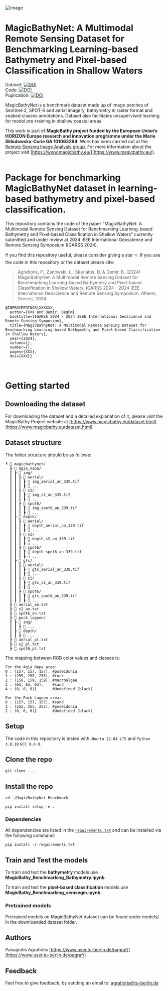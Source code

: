 ![image](https://github.com/pagraf/MagicBathyNet_Benchmark/assets/35768562/4d38f25a-9060-4090-b351-86dd82a438f0)


# MagicBathyNet: A Multimodal Remote Sensing Dataset for Benchmarking Learning-based Bathymetry and Pixel-based Classification in Shallow Waters

Dataset: [![DOI](https://zenodo.org/badge/DOI/10.5281/zenodo.10470959.svg)](https://doi.org/10.5281/zenodo.10470959) <br />
Code: [![DOI](https://zenodo.org/badge/DOI/10.5281/zenodo.10470959.svg)](https://doi.org/10.5281/zenodo.10470959) <br />
Puplication: [![DOI](https://zenodo.org/badge/DOI/10.5281/zenodo.10470959.svg)](https://doi.org/10.5281/zenodo.10470959) <br />

MagicBathyNet is a benchmark dataset made up of image patches of Sentinel-2, SPOT-6 and aerial imagery, bathymetry in raster format and seabed classes annotations. Dataset also facilitates unsupervised learning for model pre-training in shallow coastal areas.

This work is part of **MagicBathy project funded by the European Union’s HORIZON Europe research and innovation programme under the Marie Skłodowska-Curie GA 101063294**. Work has been carried out at the [Remote Sensing Image Analysis group](https://rsim.berlin/). For more information about the project visit [https://www.magicbathy.eu/](https://www.magicbathy.eu/).
<br />
<br />


# Package for benchmarking MagicBathyNet dataset in learning-based bathymetry and pixel-based classification.

This repository contains the code of the paper "MagicBathyNet: A Multimodal Remote Sensing Dataset for Benchmarking Learning-based Bathymetry and Pixel-based Classification in Shallow Waters" currently submitted and under review at 2024 IEEE International Geoscience and Remote Sensing Symposium (IGARSS 2024). 


If you find this repository useful, please consider giving a star ⭐.
If you use the code in this repository or the dataset please cite:

>Agrafiotis, P., Zanowski, L., Skarlatos, D. & Demir, B. (2024) MagicBathyNet: A Multimodal Remote Sensing Dataset for Benchmarking Learning-based Bathymetry and Pixel-based Classification in Shallow Waters, IGARSS 2024 - 2024 IEEE International Geoscience and Remote Sensing Symposium, Athens, Greece, 2024

```
@INPROCEEDINGS{XXXXXX,
  author={XXX and Demir, Begüm},
  booktitle={IGARSS 2024 - 2024 IEEE International Geoscience and Remote Sensing Symposium}, 
  title={MagicBathyNet: A Multimodal Remote Sensing Dataset for Benchmarking Learning-based Bathymetry and Pixel-based Classification in Shallow Waters}, 
  year={2024},
  volume={},
  number={},
  pages={XXX},
  doi={XXX}}
```
<br />


# Getting started

## Downloading the dataset

For downloading the dataset and a detailed explanation of it, please visit the MagicBathy Project website at [https://www.magicbathy.eu/dataset.html](https://www.magicbathy.eu/dataset.html)

## Dataset structure
The folder structure should be as follows:
```
┗ 📂 magicbathynet/
  ┣ 📂 agia_napa/
  ┃ ┣ 📂 img/
  ┃ ┃ ┣ 📂 aerial/
  ┃ ┃ ┃ ┣ 📜 img_aerial_an_339.tif
  ┃ ┃ ┃ ┣ 📜 ...
  ┃ ┃ ┣ 📂 s2/
  ┃ ┃ ┃ ┣ 📜 img_s2_an_339.tif
  ┃ ┃ ┃ ┣ 📜 ...
  ┃ ┃ ┣ 📂 spot6/
  ┃ ┃ ┃ ┣ 📜 img_spot6_an_339.tif
  ┃ ┃ ┃ ┣ 📜 ...
  ┃ ┣ 📂 depth/
  ┃ ┃ ┣ 📂 aerial/
  ┃ ┃ ┃ ┣ 📜 depth_aerial_an_339.tif
  ┃ ┃ ┃ ┣ 📜 ...
  ┃ ┃ ┣ 📂 s2/
  ┃ ┃ ┃ ┣ 📜 depth_s2_an_339.tif
  ┃ ┃ ┃ ┣ 📜 ...
  ┃ ┃ ┣ 📂 spot6/
  ┃ ┃ ┃ ┣ 📜 depth_spot6_an_339.tif
  ┃ ┃ ┃ ┣ 📜 ...
  ┃ ┣ 📂 gts/
  ┃ ┃ ┣ 📂 aerial/
  ┃ ┃ ┃ ┣ 📜 gts_aerial_an_339.tif
  ┃ ┃ ┃ ┣ 📜 ...
  ┃ ┃ ┣ 📂 s2/
  ┃ ┃ ┃ ┣ 📜 gts_s2_an_339.tif
  ┃ ┃ ┃ ┣ 📜 ...
  ┃ ┃ ┣ 📂 spot6/
  ┃ ┃ ┃ ┣ 📜 gts_spot6_an_339.tif
  ┃ ┃ ┃ ┣ 📜 ...
  ┣ 📜 aerial_an.txt
  ┣ 📜 s2_an.txt
  ┣ 📜 spot6_an.txt
  ┣ 📂 puck_lagoon/
  ┃ ┣ 📂 img/
  ┃ ┃ ┣ 📂 ...
  ┃ ┣ 📂 depth/
  ┃ ┃ ┣ 📂 ...
  ┣ 📜 aerial_pl.txt
  ┣ 📜 s2_pl.txt
  ┣ 📜 spot6_pl.txt
```
The mapping between RGB color values and classes is:

```
For the Agia Napa area:
0 : (157, 157, 157), #poseidonia
1 : (255, 255, 255), #rock
2 : (159, 159, 159), #macroalgae
3 : (63, 63, 63),    #sand
4 : (0, 0, 0)}       #Undefined (black)

For the Puck Lagoon area:
0 : (157, 157, 157), #sand
1 : (255, 255, 255), #poseidonia
2 : (0, 0, 0)}       #Undefined (black)
```


## Setup
The code in this repository is tested with `Ubuntu 22.04 LTS` and `Python 3.8.10` `GCC 9.4.0`.

## Clone the repo

`git clone ...`

## Install the repo

`cd ./MagicBathyNet_Benchmark`

`pip install setup -e .`

### Dependencies
All dependencies are listed in the [`requirements.txt`](requirements.txt) and can be installed via the following command:
```
pip install -r requirements.txt
```

## Train and Test the models
To train and test the **bathymetry** models use **MagicBathy_Benchmarking_Bathymetry.ipynb**.

To train and test the **pixel-based classification** models use **MagicBathy_Benchmarking_semsegm.ipynb**.

### Pretrained models
Pretrained models on MagicBathyNet dataset can be found under models/ in the downloanded dataset folder.

## Authors
Panagiotis Agrafiotis [https://www.user.tu-berlin.de/pagraf/](https://www.user.tu-berlin.de/pagraf/)
## Feedback
Feel free to give feedback, by sending an email to: agrafiotis@tu-berlin.de
